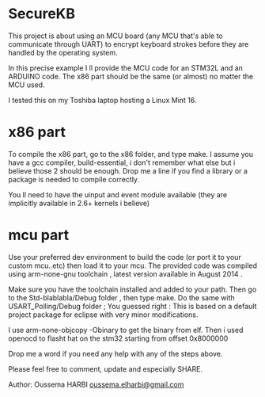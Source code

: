 SecureKB
========

This project is about using an MCU board (any MCU that's able to communicate through UART) to encrypt keyboard strokes before they are handled by the operating system.

In this precise example I ll provide the MCU code for an STM32L and an ARDUINO code.
The x86 part should be the same (or almost) no matter the MCU used.

I tested this on my Toshiba laptop hosting a Linux Mint 16.

x86 part
========

To compile the x86 part, go to the x86 folder, and type make.
I assume you have a gcc compiler, build-essential, i don't remember what else but i believe those 2 should be enough.
Drop me a line if you find a library or a package is needed to compile correctly.

You ll need to have the uinput and event module available (they are implicitly available in 2.6+ kernels i believe)

mcu part
========

Use your preferred dev environment to build the code (or port it to your custom mcu..etc) then load it to your mcu.
The provided code was compiled using arm-none-gnu toolchain , latest version available in August 2014 .

Make sure you have the toolchain installed and added to your path.
Then go to the Std-blablabla/Debug folder , then type make.
Do the same with USART_Polling/Debug folder ;
You guessed right : This is based on a default project package for eclipse with very minor modifications.

I use arm-none-objcopy -Obinary to get the binary from elf.
Then i used openocd to flasht hat on the stm32 starting from offset 0x8000000

Drop me a word if you need any help with any of the steps above.


Please feel free to comment, update and especially SHARE.

Author: Oussema HARBI <oussema.elharbi@gmail.com>
